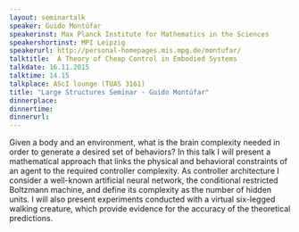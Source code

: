 ```yaml
---
layout: seminartalk
speaker: Guido Montúfar
speakerinst: Max Planck Institute for Mathematics in the Sciences
speakershortinst: MPI Leipzig
speakerurl: http://personal-homepages.mis.mpg.de/montufar/
talktitle:  A Theory of Cheap Control in Embodied Systems
talkdate: 16.11.2015
talktime: 14.15
talkplace: AScI lounge (TUAS 3161)
title: "Large Structures Seminar - Guido Montúfar"
dinnerplace: 
dinnertime: 
dinnerurl: 
---
```

Given a body and an environment, what is the brain complexity needed in order to generate a desired set of behaviors? In this talk I will present a mathematical approach that links the physical and behavioral constraints of an agent to the required controller complexity. As controller architecture I consider a well-known artificial neural network, the conditional restricted Boltzmann machine, and define its complexity as the number of hidden units. I will also present experiments conducted with a virtual six-legged walking creature, which provide evidence for the accuracy of the theoretical predictions. 
